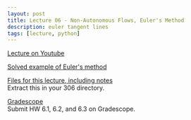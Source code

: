 ```yaml
---
layout: post
title: Lecture 06 - Non-Autonomous Flows, Euler's Method
description: euler tangent lines
tags: [lecture, python]
---
```


[Lecture on Youtube](https://www.youtube.com/watch?v=tObqLeqGWxc)

[Solved example of Euler's method](https://www.youtube.com/watch?v=gWA_S6nRQPU)

[Files for this lecture, including notes](https://buffalo.box.com/s/xnboosjox9wit64ipot3ah9uzadjnayt)  
Extract this in your 306 directory.

[Gradescope](https://www.gradescope.com/courses/134417)  
Submit HW 6.1, 6.2, and 6.3 on Gradescope.